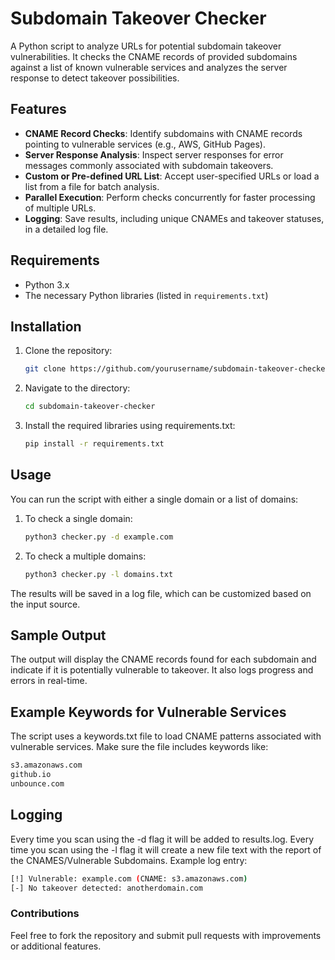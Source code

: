 # Subdomain Takeover Checker

A Python script to analyze URLs for potential subdomain takeover vulnerabilities. It checks the CNAME records of provided subdomains against a list of known vulnerable services and analyzes the server response to detect takeover possibilities.

## Features

- **CNAME Record Checks**: Identify subdomains with CNAME records pointing to vulnerable services (e.g., AWS, GitHub Pages).
- **Server Response Analysis**: Inspect server responses for error messages commonly associated with subdomain takeovers.
- **Custom or Pre-defined URL List**: Accept user-specified URLs or load a list from a file for batch analysis.
- **Parallel Execution**: Perform checks concurrently for faster processing of multiple URLs.
- **Logging**: Save results, including unique CNAMEs and takeover statuses, in a detailed log file.

## Requirements

- Python 3.x
- The necessary Python libraries (listed in `requirements.txt`)

## Installation

1. Clone the repository:
   ```bash
   git clone https://github.com/yourusername/subdomain-takeover-checker.git

2. Navigate to the directory:
   ```bash
   cd subdomain-takeover-checker

3. Install the required libraries using requirements.txt:
   ```bash
   pip install -r requirements.txt

## Usage
You can run the script with either a single domain or a list of domains:


1. To check a single domain:
   ```bash
   python3 checker.py -d example.com

1. To check a multiple domains:
   ```bash
   python3 checker.py -l domains.txt

The results will be saved in a log file, which can be customized based on the input source.

## Sample Output
The output will display the CNAME records found for each subdomain and indicate if it is potentially vulnerable to takeover. It also logs progress and errors in real-time.

## Example Keywords for Vulnerable Services

The script uses a keywords.txt file to load CNAME patterns associated with vulnerable services. Make sure the file includes keywords like:
   ```bash
   s3.amazonaws.com
   github.io
   unbounce.com
   ```
## Logging 

Every time you scan using the -d flag it will be added to results.log. 
Every time you scan using the -l flag it will create a new file text with the report of the CNAMES/Vulnerable Subdomains. Example log entry:
   ```bash
   [!] Vulnerable: example.com (CNAME: s3.amazonaws.com)
   [-] No takeover detected: anotherdomain.com
   ```

### Contributions

Feel free to fork the repository and submit pull requests with improvements or additional features.

